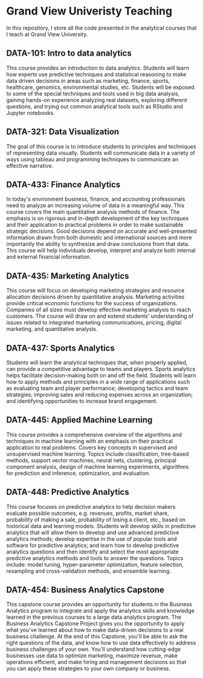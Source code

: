 # Grand View Univeristy Teaching

In this repository, I store all the code presented in the analytical courses that I teach at Grand View University.

## DATA-101: Intro to data analytics

This course provides an introduction to data analytics. Students will learn how experts use predictive techniques and statistical reasoning to make data driven decisions in areas such as marketing, finance, sports, healthcare, genomics, environmental studies, etc. Students will be exposed to some of the special techniques and tools used in big data analysis, gaining hands-on experience analyzing real datasets, exploring different questions, and trying out common analytical tools such as RStudio and Jupyter notebooks.

## DATA-321: Data Visualization

The goal of this course is to introduce students to principles and techniques of representing data visually. Students will communicate data in a variety of ways using tableau and programming techniques to communicate an effective narrative.

## DATA-433: Finance Analytics

In today's environment business, finance, and accounting professionals need to analyze an increasing volume of data in a meaningful way. This course covers the main quantitative analysis methods of finance. The emphasis is on rigorous and in-depth development of the key techniques and their application to practical problems in order to make sustainable strategic decisions. Good decisions depend on accurate and well-presented information drawn from both domestic and international sources and more importantly the ability to synthesize and draw conclusions from that data. This course will help individuals develop, interpret and analyze both internal and external financial information.

## DATA-435: Marketing Analytics

This course will focus on developing marketing strategies and resource allocation decisions driven by quantitative analysis. Marketing activities provide critical economic functions for the success of organizations. Companies of all sizes must develop effective marketing analysis to reach customers. The course will draw on and extend students' understanding of issues related to integrated marketing communications, pricing, digital marketing, and quantitative analysis.

## DATA-437: Sports Analytics

Students will learn the analytical techniques that, when properly applied, can provide a competitive advantage to teams and players. Sports analytics helps facilitate decision-making both on and off the field. Students will learn how to apply methods and principles in a wide range of applications such as evaluating team and player performance; developing tactics and team strategies; improving sales and reducing expenses across an organization; and identifying opportunities to increase brand engagement.

## DATA-445: Applied Machine Learning

This course provides a comprehensive overview of the algorithms and techniques in machine learning with an emphasis on their practical application to real problems. Covers key concepts in supervised and unsupervised machine learning. Topics include classification, tree-based methods, support vector machines, neural nets, clustering, principal component analysis, design of machine learning experiments, algorithms for prediction and inference, optimization, and evaluation.

## DATA-448: Predictive Analytics 

This course focuses on predictive analytics to help decision makers evaluate possible outcomes, e.g. revenues, profits, market share, probability of making a sale, probability of losing a client, etc., based on historical data and learning models. Students will develop skills in predictive analytics that will allow them to develop and use advanced predictive analytics methods; develop expertise in the use of popular tools and software for predictive analytics; and learn how to develop predictive analytics questions and then identify and select the most appropriate predictive analytics methods and tools to answer the questions. Topics include: model tuning, hyper-parameter optimization, feature selection, resampling and cross-validation methods, and ensemble learning. 

## DATA-454: Business Analytics Capstone

This capstone course provides an opportunity for students in the Business Analytics program to integrate and apply the analytics skills and knowledge learned in the previous courses to a large data analytics program. The Business Analytics Capstone Project gives you the opportunity to apply what you've learned about how to make data-driven decisions to a real business challenge. At the end of this Capstone, you'll be able to ask the right questions of the data, and know how to use data effectively to address business challenges of your own. You'll understand how cutting-edge businesses use data to optimize marketing, maximize revenue, make operations efficient, and make hiring and management decisions so that you can apply these strategies to your own company or business.

